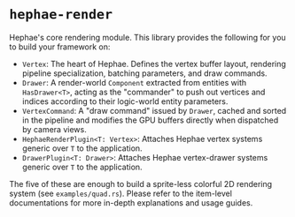 # `hephae-render`

Hephae's core rendering module. This library provides the following for you to build your framework on:

- `Vertex`: The heart of Hephae. Defines the vertex buffer layout, rendering pipeline specialization, batching
  parameters, and draw commands.
- `Drawer`: A render-world `Component` extracted from entities with `HasDrawer<T>`, acting as the "commander" to push
  out vertices and indices according to their logic-world entity parameters.
- `VertexCommand`: A "draw command" issued by `Drawer`, cached and sorted in the pipeline and modifies the GPU buffers
  directly when dispatched by camera views.
- `HephaeRenderPlugin<T: Vertex>`: Attaches Hephae vertex systems generic over `T` to the application.
- `DrawerPlugin<T: Drawer>`: Attaches Hephae vertex-drawer systems generic over `T` to the application.

The five of these are enough to build a sprite-less colorful 2D rendering system (see `examples/quad.rs`). Please refer
to the item-level documentations for more in-depth explanations and usage guides.
